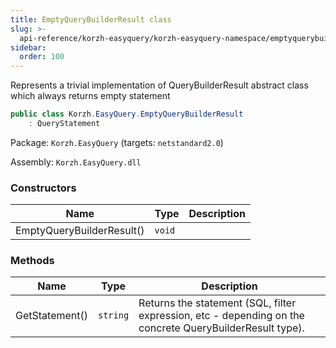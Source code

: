 ```yaml
---
title: EmptyQueryBuilderResult class
slug: >-
  api-reference/korzh-easyquery/korzh-easyquery-namespace/emptyquerybuilderresult-class
sidebar:
  order: 100
---
```


Represents a trivial implementation of QueryBuilderResult abstract class which always returns empty statement
```csharp
public class Korzh.EasyQuery.EmptyQueryBuilderResult
    : QueryStatement

```
Package: `Korzh.EasyQuery` (targets: `netstandard2.0`)

Assembly: `Korzh.EasyQuery.dll`

### Constructors

| Name | Type | Description | 
| --- | --- | --- | 
| EmptyQueryBuilderResult() | `void` |  | 


### Methods

| Name | Type | Description | 
| --- | --- | --- | 
| GetStatement() | `string` | Returns the statement (SQL, filter expression, etc - depending on the concrete QueryBuilderResult type). |
